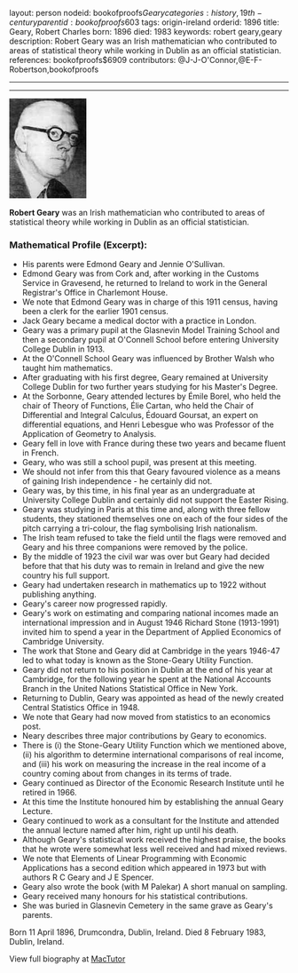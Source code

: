 layout: person
nodeid: bookofproofs$Geary
categories: history,19th-century
parentid: bookofproofs$603
tags: origin-ireland
orderid: 1896
title: Geary, Robert Charles
born: 1896
died: 1983
keywords: robert geary,geary
description: Robert Geary was an Irish mathematician who contributed to areas of statistical theory while working in Dublin as an official statistician.
references: bookofproofs$6909
contributors: @J-J-O'Connor,@E-F-Robertson,bookofproofs

---



---

![Geary.jpg](https://github.com/bookofproofs/bookofproofs.github.io/blob/main/_sources/_assets/images/portraits/Geary.jpg?raw=true)

**Robert Geary** was an Irish mathematician who contributed to areas of statistical theory while working in Dublin as an official statistician.

### Mathematical Profile (Excerpt):
* His parents were Edmond Geary and Jennie O'Sullivan.
* Edmond Geary was from Cork and, after working in the Customs Service in Gravesend, he returned to Ireland to work in the General Registrar's Office in Charlemont House.
* We note that Edmond Geary was in charge of this 1911 census, having been a clerk for the earlier 1901 census.
* Jack Geary became a medical doctor with a practice in London.
* Geary was a primary pupil at the Glasnevin Model Training School and then a secondary pupil at O'Connell School before entering University College Dublin in 1913.
* At the O'Connell School Geary was influenced by Brother Walsh who taught him mathematics.
* After graduating with his first degree, Geary remained at University College Dublin for two further years studying for his Master's Degree.
* At the Sorbonne, Geary attended lectures by Émile Borel, who held the chair of Theory of Functions, Élie Cartan, who held the Chair of Differential and Integral Calculus, Édouard Goursat, an expert on differential equations, and Henri Lebesgue who was Professor of the Application of Geometry to Analysis.
* Geary fell in love with France during these two years and became fluent in French.
* Geary, who was still a school pupil, was present at this meeting.
* We should not infer from this that Geary favoured violence as a means of gaining Irish independence - he certainly did not.
* Geary was, by this time, in his final year as an undergraduate at University College Dublin and certainly did not support the Easter Rising.
* Geary was studying in Paris at this time and, along with three fellow students, they stationed themselves one on each of the four sides of the pitch carrying a tri-colour, the flag symbolising Irish nationalism.
* The Irish team refused to take the field until the flags were removed and Geary and his three companions were removed by the police.
* By the middle of 1923 the civil war was over but Geary had decided before that that his duty was to remain in Ireland and give the new country his full support.
* Geary had undertaken research in mathematics up to 1922 without publishing anything.
* Geary's career now progressed rapidly.
* Geary's work on estimating and comparing national incomes made an international impression and in August 1946 Richard Stone (1913-1991) invited him to spend a year in the Department of Applied Economics of Cambridge University.
* The work that Stone and Geary did at Cambridge in the years 1946-47 led to what today is known as the Stone-Geary Utility Function.
* Geary did not return to his position in Dublin at the end of his year at Cambridge, for the following year he spent at the National Accounts Branch in the United Nations Statistical Office in New York.
* Returning to Dublin, Geary was appointed as head of the newly created Central Statistics Office in 1948.
* We note that Geary had now moved from statistics to an economics post.
* Neary describes three major contributions by Geary to economics.
* There is (i) the Stone-Geary Utility Function which we mentioned above, (ii) his algorithm to determine international comparisons of real income, and (iii) his work on measuring the increase in the real income of a country coming about from changes in its terms of trade.
* Geary continued as Director of the Economic Research Institute until he retired in 1966.
* At this time the Institute honoured him by establishing the annual Geary Lecture.
* Geary continued to work as a consultant for the Institute and attended the annual lecture named after him, right up until his death.
* Although Geary's statistical work received the highest praise, the books that he wrote were somewhat less well received and had mixed reviews.
* We note that Elements of Linear Programming with Economic Applications has a second edition which appeared in 1973 but with authors R C Geary and J E Spencer.
* Geary also wrote the book (with M Palekar) A short manual on sampling.
* Geary received many honours for his statistical contributions.
* She was buried in Glasnevin Cemetery in the same grave as Geary's parents.

Born 11 April 1896, Drumcondra, Dublin, Ireland. Died 8 February 1983, Dublin, Ireland.

View full biography at [MacTutor](https://mathshistory.st-andrews.ac.uk/Biographies/Geary/)
